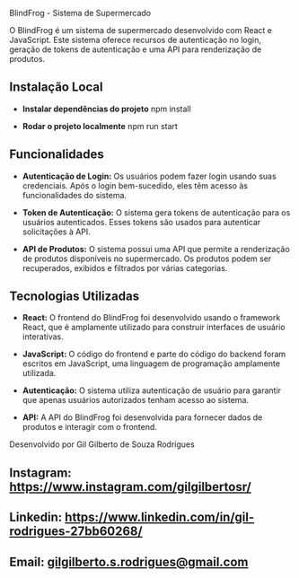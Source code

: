  BlindFrog - Sistema de Supermercado

O BlindFrog é um sistema de supermercado desenvolvido com React e JavaScript. Este sistema oferece recursos de autenticação no login, geração de tokens de autenticação e uma API para renderização de produtos.

## Instalação Local

- **Instalar dependências do projeto**
npm install

- **Rodar o projeto localmente**
npm run start



## Funcionalidades

- **Autenticação de Login:** Os usuários podem fazer login usando suas credenciais. Após o login bem-sucedido, eles têm acesso às funcionalidades do sistema.

- **Token de Autenticação:** O sistema gera tokens de autenticação para os usuários autenticados. Esses tokens são usados para autenticar solicitações à API.

- **API de Produtos:** O sistema possui uma API que permite a renderização de produtos disponíveis no supermercado. Os produtos podem ser recuperados, exibidos e filtrados por várias categorias.

## Tecnologias Utilizadas

- **React:** O frontend do BlindFrog foi desenvolvido usando o framework React, que é amplamente utilizado para construir interfaces de usuário interativas.

- **JavaScript:** O código do frontend e parte do código do backend foram escritos em JavaScript, uma linguagem de programação amplamente utilizada.

- **Autenticação:** O sistema utiliza autenticação de usuário para garantir que apenas usuários autorizados tenham acesso ao sistema.

- **API:** A API do BlindFrog foi desenvolvida para fornecer dados de produtos e interagir com o frontend.

Desenvolvido por Gil Gilberto de Souza Rodrigues

## Instagram: https://www.instagram.com/gilgilbertosr/
## Linkedin: https://www.linkedin.com/in/gil-rodrigues-27bb60268/
## Email: gilgilberto.s.rodrigues@gmail.com
